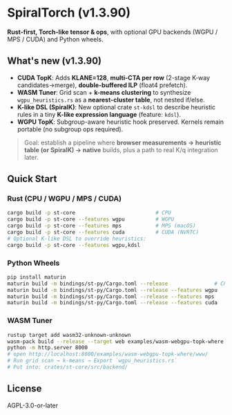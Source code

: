 # SpiralTorch (v1.3.90)

**Rust-first, Torch-like tensor & ops**, with optional GPU backends (WGPU / MPS / CUDA) and Python wheels.

## What's new (v1.3.90)
- **CUDA TopK**: Adds **KLANE=128**, **multi-CTA per row** (2-stage K-way candidates→merge), **double-buffered ILP** (float4 prefetch).
- **WASM Tuner**: Grid scan + **k-means clustering** to synthesize `wgpu_heuristics.rs` as a **nearest-cluster table**, not nested if/else.
- **K-like DSL (SpiralK)**: New optional crate `st-kdsl` to describe heuristic rules in a tiny **K-like expression language** (feature: `kdsl`).
- **WGPU TopK**: Subgroup-aware heuristic hook preserved. Kernels remain portable (no subgroup ops required).

> Goal: establish a pipeline where **browser measurements → heuristic table (or SpiralK) → native** builds, plus a path to real K/q integration later.

## Quick Start

### Rust (CPU / WGPU / MPS / CUDA)
```bash
cargo build -p st-core                          # CPU
cargo build -p st-core --features wgpu          # WGPU
cargo build -p st-core --features mps           # MPS (macOS)
cargo build -p st-core --features cuda          # CUDA (NVRTC)
# Optional K-like DSL to override heuristics:
cargo build -p st-core --features wgpu,kdsl
```

### Python Wheels
```bash
pip install maturin
maturin build -m bindings/st-py/Cargo.toml --release               # CPU
maturin build -m bindings/st-py/Cargo.toml --release --features wgpu
maturin build -m bindings/st-py/Cargo.toml --release --features mps
maturin build -m bindings/st-py/Cargo.toml --release --features cuda
```

### WASM Tuner
```bash
rustup target add wasm32-unknown-unknown
wasm-pack build --release --target web examples/wasm-webgpu-topk-where
python -m http.server 8000
# open http://localhost:8000/examples/wasm-webgpu-topk-where/www/
# Run grid scan → k-means → Export `wgpu_heuristics.rs`
# Put into: crates/st-core/src/backend/
```

## License
AGPL-3.0-or-later
